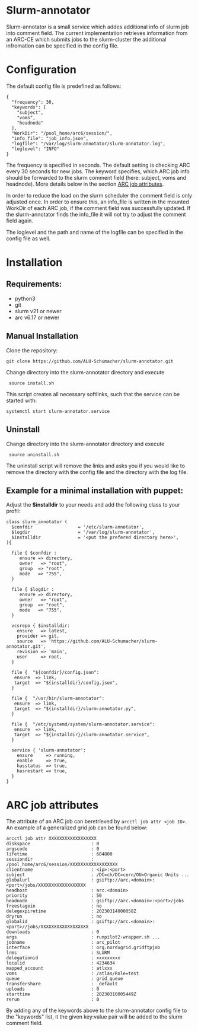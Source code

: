 # Slurm-annotator
Slurm-annotator is a small service which addes additional info of slurm job into comment field.
The current implementation retrieves information from an ARC-CE which submits jobs to the slurm-cluster the additional infromation can be specified in the config file.

# Configuration

The default config file is predefined as follows:
```
{
  "frequency": 30,
  "keywords": [
    "subject",
    "voms",
    "headnode"
  ],
  "WorkDir": "/pool_home/arc6/session/",
  "info_file": "job_info.json",
  "logfile": "/var/log/slurm-annotator/slurm-annotator.log",
  "loglevel": "INFO"
}
```
The frequency is specified in seconds. The default setting is checking ARC every 30 seconds for new jobs. The keyword specifies, which ARC job info should be forwarded to the slurm comment field (here: subject, voms and headnode). More details below in the section [ARC job attributes](#arc-job-attributes).

In order to reduce the load on the slurm scheduler the comment field is only adjusted once. In order to ensure this, an info_file is written in the mounted WorkDir of each ARC job, if the comment field was successfully updated. If the slurm-annotator finds the info_file it will not try to adjust the comment field again.

The loglevel and the path and name of the logfile can be specified in the config file as well. 

# Installation
## Requirements:
- python3
- git
- slurm v21 or newer
- arc v6.17 or newer

## Manual Installation 
Clone the repository:

```
git clone https://github.com/ALU-Schumacher/slurm-annotator.git
```

Change directory into the slurm-annotator directory and execute
```
 source install.sh
```
This script creates all necessary softlinks, such that the service can be started with:

```
systemctl start slurm-annotator.service
```

## Uninstall
Change directory into the slurm-annotator directory and execute
```
 source uninstall.sh
```
The uninstall script will remove the links and asks you if you would like to remove the directory with the config file and the directory with the log file.

## Example for a minimal installation with puppet:

Adjust the **$installdir** to your needs and add the following class to your profil:
```
class slurm_annotator (
  $confdir                 = '/etc/slurm-annotator',
  $logdir                  = '/var/log/slurm-annotator',
  $installdir              = '<put the prefered directory here>',
){

  file { $confdir :
     ensure => directory,
     owner   => "root",
     group  => "root",
     mode   => "755",
  }

  file { $logdir :
     ensure => directory,
     owner   => "root",
     group  => "root",
     mode   => "755",
  }

  vcsrepo { $installdir:
    ensure   => latest,
    provider => git,
    source   => 'https://github.com/ALU-Schumacher/slurm-annotator.git',
    revision => 'main',
    user     => root,
  }

  file {  "${confdir}/config.json":
   ensure  => link,
   target  => "${installdir}/config.json",
  }

  file {  "/usr/bin/slurm-annotator":
   ensure  => link,
   target  => "${installdir}/slurm-annotator.py",
  }

  file {  "/etc/systemd/system/slurm-annotator.service":
   ensure  => link,
   target  => "${installdir}/slurm-annotator.service",
  }

  service { 'slurm-annotator':
    ensure     => running,
    enable     => true,
    hasstatus  => true,
    hasrestart => true,
  }
}

```

# ARC job attributes

The attribute of an ARC job can beretrieved by `arcctl job attr <job ID>`.
An example of a generalized grid job can be found below:

```
arcctl job attr XXXXXXXXXXXXXXXXXX
diskspace                       : 0
argscode                        : 0
lifetime                        : 604800
sessiondir                      : /pool_home/arc6/session/XXXXXXXXXXXXXXXXXX
clientname                      : <ip>:<port>
subject                         : /DC=ch/DC=cern/OU=Organic Units ...
globalurl                       : gsiftp://arc.<domain>:<port>/jobs/XXXXXXXXXXXXXXXXXX
headhost                        : arc.<domain>
priority                        : 50
headnode                        : gsiftp://arc.<domain>:<port>/jobs
freestagein                     : no
delegexpiretime                 : 20230314000058Z
dryrun                          : no
globalid                        : gsiftp://arc.<domain>:<port>//jobs/XXXXXXXXXXXXXXXXXX
downloads                       : 0
args                            : runpilot2-wrapper.sh ...
jobname                         : arc_pilot
interface                       : org.nordugrid.gridftpjob
lrms                            : SLURM
delegationid                    : xxxxxxxxx
localid                         : 4234634
mapped_account                  : atlxxx
voms                            : /atlas/Role=test
queue                           : grid_queue
transfershare                   : _default
uploads                         : 0
starttime                       : 20230310005449Z
rerun                           : 0
```
By adding any of the keywords above to the slurm-annotator config file to the "keywords" list, it the given key:value pair will be added to the slurm comment field. 
